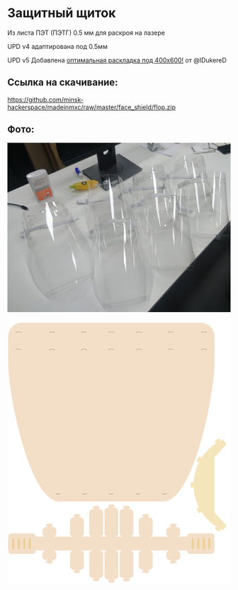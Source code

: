Защитный щиток
===

Из листа ПЭТ (ПЭТГ) 0.5 мм
для раскроя на лазере

UPD v4 адаптирована под 0.5мм

UPD v5 Добавлена [оптимальная раскладка под 400x600!](https://github.com/minsk-hackerspace/madeinmxc/raw/master/face_shield/face_shield_6040.cdr) от @IDukereD


Ссылка на скачивание:
---

https://github.com/minsk-hackerspace/madeinmxc/raw/master/face_shield/flop.zip

Фото:
---



![](photo.png)

![](preview.png)


